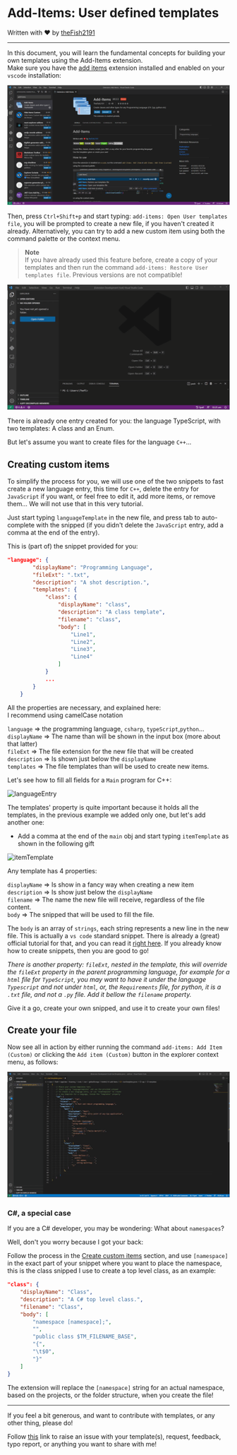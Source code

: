 # Add-Items: User defined templates

Written with ❤️ by [theFish2191](https://twitter.com/thefish2191)

---

In this document, you will learn the fundamental concepts for building your own templates using the Add-Items extension.  
Make sure you have the [add items](https://marketplace.visualstudio.com/items?itemName=TheFish2191.add-items) extension installed and enabled on your `vscode` installation:

![extensionImage](Images/Extension_Add-Items.png)

Then, press `Ctrl+Shift+p` and start typing: `add-items: Open User templates file`, you will be prompted to create a new file, if you haven't created it already. Alternatively, you can try to add a new custom item using both the command palette or the context menu.

> **Note**  
> If you have already used this feature before, create a copy of your templates and then run the command `add-items: Restore User templates file`. Previous versions are not compatible!

![OpenUserTemplates](Images/OpenUserTemplates.gif)

There is already one entry created for you: the language TypeScript, with two templates: A class and an Enum.

But let's assume you want to create files for the language `C++`...

## Creating custom items

To simplify the process for you, we will use one of the two snippets to fast create a new language entry, this time for `C++`, delete the entry for `JavaScript` if you want, or feel free to edit it, add more items, or remove them... We will not use that in this very tutorial.

Just start typing `languageTemplate` in the new file, and press tab to auto-complete with the snipped (if you didn't delete the `JavaScript` entry, add a comma at the end of the entry).

This is (part of) the snippet provided for you:

```JSON
"language": {
        "displayName": "Programming Language",
        "fileExt": ".txt",
        "description": "A shot description.",
        "templates": {
            "class": {
                "displayName": "class",
                "description": "A class template",
                "filename": "class",
                "body": [
                    "Line1",
                    "Line2",
                    "Line3",
                    "Line4"
                ]
            }
            ...
        }
    }
```

All the properties are necessary, and explained here:  
I recommend using camelCase notation

`language` => the programming language, `csharp`, `typeScript`,`python`...  
`displayName` => The name than will be shown in the input box (more about that latter)  
`fileExt` => The file extension for the new file that will be created  
`description` => Is shown just below the `displayName`  
`templates` => The file templates than will be used to create new items.

Let's see how to fill all fields for a `Main` program for C++:

![languageEntry](Images/LanguageEntry.gif)

The templates' property is quite important because it holds all the templates, in the previous example we added only one, but let's add another one:

- Add a comma at the end of the `main` obj and start typing `itemTemplate` as shown in the following gift

![itemTemplate](Images/itemTemplate.gif)

Any template has 4 properties:

`displayName` => Is show in a fancy way when creating a new item  
`description` => Is show just below the `displayName`  
`filename` => The name the new file will receive, regardless of the file content.  
`body` => The snipped that will be used to fill the file.

The `body` is an array of `strings`, each string represents a new line in the new file. This is actually a `vs code` standard snippet. There is already a (great) official tutorial for that, and you can read it [right here](https://code.visualstudio.com/docs/editor/userdefinedsnippets#_creating-your-own-snippets). If you already know how to create snippets, then you are good to go!

*There is another property: `fileExt`, nested in the template, this will override the `fileExt` property in the parent programming language, for example for a `html` file for `TypeScript`, you may want to have it under the language `Typescript` and not under `html`, or, the `Requirements` file, for python, it is a `.txt` file, and not a `.py` file. Add it bellow the `filename` property.*

Give it a go, create your own snipped, and use it to create your own files!

## Create your file

Now see all in action by either running the command `add-items: Add Item (Custom)` or clicking the `Add item (Custom)` button in the explorer context menu, as follows:

![creatingCustomItem](Images/CustomItem.gif)

### C#, a special case

If you are a C# developer, you may be wondering: What about `namespaces`?

Well, don't you worry because I got your back:

Follow the process in the [Create custom items](#creating-custom-items) section, and use `[namespace]` in the exact part  of your snippet where you want to place the namespace, this is the class snipped I use to create a top level class, as an example:

```json
"class": {
    "displayName": "Class",
    "description": "A C# top level class.",
    "filename": "Class",
    "body": [
        "namespace [namespace];",
        "",
        "public class $TM_FILENAME_BASE",
        "{",
        "\t$0",
        "}"
    ]
}
```

The extension will replace the `[namespace]` string for an actual namespace, based on the projects, or the folder structure, when you create the file!

---

If you feel a bit generous, and want to contribute with templates, or any other thing, please do!

Follow [this](https://github.com/thefish2191/Add-Items/issues) link to raise an issue with your template(s), request, feedback, typo report, or anything you want to share with me!
